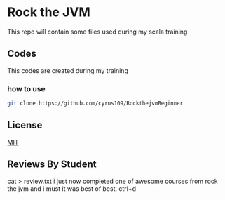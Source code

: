 # Rock the JVM
This repo will contain some files used during my scala training

## Codes
This codes are created during my training

### how to use
```bash
git clone https://github.com/cyrus109/RockthejvmBeginner
```

## License
[MIT](https://choosealicense.com/licenses/mit/)

## Reviews By Student
cat > review.txt
i just now completed one of awesome courses from rock the jvm 
and i must it was best of best.
ctrl+d
